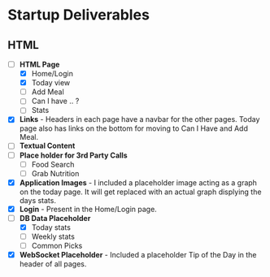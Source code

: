 # Startup Deliverables

## HTML
- [ ] **HTML Page**
    - [x] Home/Login
    - [x] Today view
    - [ ] Add Meal
    - [ ] Can I have .. ?
    - [ ] Stats
- [X] **Links** - Headers in each page have a navbar for the other pages. Today page also has links on the bottom for moving to Can I Have and Add Meal.
- [ ] **Textual Content**
- [ ] **Place holder for 3rd Party Calls**
    - [ ] Food Search
    - [ ] Grab Nutrition
- [x] **Application Images** - I included a placeholder image acting as a graph on the today page. It will get replaced with an actual graph displying the days stats.
- [x] **Login** - Present in the Home/Login page.
- [ ] **DB Data Placeholder**
    - [x] Today stats
    - [ ] Weekly stats
    - [ ] Common Picks
- [X] **WebSocket Placeholder** - Included a placeholder Tip of the Day in the header of all pages.